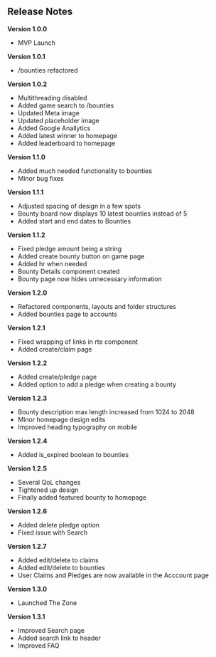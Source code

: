 ## Release Notes

**Version 1.0.0**

-   MVP Launch

**Version 1.0.1**

-   /bounties refactored

**Version 1.0.2**

-   Multithreading disabled
-   Added game search to /bounties
-   Updated Meta image
-   Updated placeholder image
-   Added Google Anallytics
-   Added latest winner to homepage
-   Added leaderboard to homepage

**Version 1.1.0**

-   Added much needed functionality to bounties
-   Minor bug fixes

**Version 1.1.1**

-   Adjusted spacing of design in a few spots
-   Bounty board now displays 10 latest bounties instead of 5
-   Added start and end dates to Bounties

**Version 1.1.2**

-   Fixed pledge amount being a string
-   Added create bounty button on game page
-   Added hr when needed
-   Bounty Details component created
-   Bounty page now hides unnecessary information

**Version 1.2.0**

-   Refactored components, layouts and folder structures
-   Added bounties page to accounts

**Version 1.2.1**

-   Fixed wrapping of links in rte component
-   Added create/claim page

**Version 1.2.2**

-   Added create/pledge page
-   Added option to add a pledge when creating a bounty

**Version 1.2.3**

-   Bounty description max length increased from 1024 to 2048
-   Minor homepage design edits
-   Improved heading typography on mobile

**Version 1.2.4**

-   Added is_expired boolean to bounties

**Version 1.2.5**

-   Several QoL changes
-   Tightened up design
-   Finally added featured bounty to homepage

**Version 1.2.6**

-   Added delete pledge option
-   Fixed issue with Search

**Version 1.2.7**

-   Added edit/delete to claims
-   Added edit/delete to bounties
-   User Claims and Pledges are now available in the Acccount page

**Version 1.3.0**

-   Launched The Zone

**Version 1.3.1**

-   Improved Search page
-   Added search link to header
-   Improved FAQ
